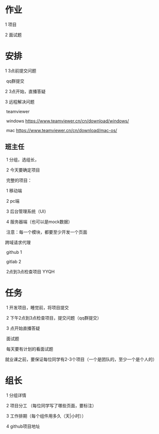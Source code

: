 # 作业

1 项目

2 面试题

# 安排

1 3点前提交问题

​	qq群提交

2 3点开始，直播答疑

3 远程解决问题

​	teamviewer

​		windows	https://www.teamviewer.cn/cn/download/windows/

​		mac 			https://www.teamviewer.cn/cn/download/mac-os/

## 班主任

​	1 分组，选组长，

​	2 今天要确定项目

​		完整的项目：

​			1 移动端

​			2 pc端

​			3 后台管理系统（UI）

​			4 服务器端（也可以是mock数据）

​		注意：每一个模块，都要至少开发一个页面

跨域请求代理

​	github 1

​	gitlab 2 

​	2点到3点检查项目
YYQH

# 任务

​	1 开发项目，睡觉前，将项目提交

​	2 下午2点到3点检查项目，提交问题（qq群提交）

​	3 点开始直播答疑

​	面试题

​		每天要有计划的看面试题 

​	就业课之前，要保证每位同学有2-3个项目（一个是团队的，至少一个是个人的）

# 组长

​	1 分组详情

​	2 项目分工 （每位同学写了哪些页面，要标注）

​	3 工作排期（每个组件用多久（天|小时））

​	4 github项目地址

​	

